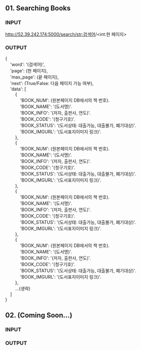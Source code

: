 ## 01. Searching Books
### INPUT
http://52.39.242.174:5000/search/<str:검색어>/<int:현 페이지>

### OUTPUT
{</br>
&nbsp;&nbsp;&nbsp;&nbsp;'word': '(검색어)',</br>
&nbsp;&nbsp;&nbsp;&nbsp;'page': (현 페이지),</br>
&nbsp;&nbsp;&nbsp;&nbsp;'max_page': (끝 페이지),</br>
&nbsp;&nbsp;&nbsp;&nbsp;'next': (True/False: 다음 페이지 가능 여부),</br>
&nbsp;&nbsp;&nbsp;&nbsp;'data': [</br>
&nbsp;&nbsp;&nbsp;&nbsp;&nbsp;&nbsp;&nbsp;&nbsp;{</br>
&nbsp;&nbsp;&nbsp;&nbsp;&nbsp;&nbsp;&nbsp;&nbsp;&nbsp;&nbsp;&nbsp;&nbsp;'BOOK_NUM': (원본페이지 DB에서의 책 번호).</br>
&nbsp;&nbsp;&nbsp;&nbsp;&nbsp;&nbsp;&nbsp;&nbsp;&nbsp;&nbsp;&nbsp;&nbsp;'BOOK_NAME': '(도서명)'.</br>
&nbsp;&nbsp;&nbsp;&nbsp;&nbsp;&nbsp;&nbsp;&nbsp;&nbsp;&nbsp;&nbsp;&nbsp;'BOOK_INFO': '(저자, 출판사, 연도)'.</br>
&nbsp;&nbsp;&nbsp;&nbsp;&nbsp;&nbsp;&nbsp;&nbsp;&nbsp;&nbsp;&nbsp;&nbsp;'BOOK_CODE': '(청구기호)'.</br>
&nbsp;&nbsp;&nbsp;&nbsp;&nbsp;&nbsp;&nbsp;&nbsp;&nbsp;&nbsp;&nbsp;&nbsp;'BOOK_STATUS': '(도서상태: 대출가능, 대출불가, 폐기대상)'.</br>
&nbsp;&nbsp;&nbsp;&nbsp;&nbsp;&nbsp;&nbsp;&nbsp;&nbsp;&nbsp;&nbsp;&nbsp;'BOOK_IMGURL': '(도서표지이미지 링크)'.</br>
&nbsp;&nbsp;&nbsp;&nbsp;&nbsp;&nbsp;&nbsp;&nbsp;},</br>
&nbsp;&nbsp;&nbsp;&nbsp;&nbsp;&nbsp;&nbsp;&nbsp;{</br>
&nbsp;&nbsp;&nbsp;&nbsp;&nbsp;&nbsp;&nbsp;&nbsp;&nbsp;&nbsp;&nbsp;&nbsp;'BOOK_NUM': (원본페이지 DB에서의 책 번호).</br>
&nbsp;&nbsp;&nbsp;&nbsp;&nbsp;&nbsp;&nbsp;&nbsp;&nbsp;&nbsp;&nbsp;&nbsp;'BOOK_NAME': '(도서명)'.</br>
&nbsp;&nbsp;&nbsp;&nbsp;&nbsp;&nbsp;&nbsp;&nbsp;&nbsp;&nbsp;&nbsp;&nbsp;'BOOK_INFO': '(저자, 출판사, 연도)'.</br>
&nbsp;&nbsp;&nbsp;&nbsp;&nbsp;&nbsp;&nbsp;&nbsp;&nbsp;&nbsp;&nbsp;&nbsp;'BOOK_CODE': '(청구기호)'.</br>
&nbsp;&nbsp;&nbsp;&nbsp;&nbsp;&nbsp;&nbsp;&nbsp;&nbsp;&nbsp;&nbsp;&nbsp;'BOOK_STATUS': '(도서상태: 대출가능, 대출불가, 폐기대상)'.</br>
&nbsp;&nbsp;&nbsp;&nbsp;&nbsp;&nbsp;&nbsp;&nbsp;&nbsp;&nbsp;&nbsp;&nbsp;'BOOK_IMGURL': '(도서표지이미지 링크)'.</br>
&nbsp;&nbsp;&nbsp;&nbsp;&nbsp;&nbsp;&nbsp;&nbsp;},</br>
&nbsp;&nbsp;&nbsp;&nbsp;&nbsp;&nbsp;&nbsp;&nbsp;{</br>
&nbsp;&nbsp;&nbsp;&nbsp;&nbsp;&nbsp;&nbsp;&nbsp;&nbsp;&nbsp;&nbsp;&nbsp;'BOOK_NUM': (원본페이지 DB에서의 책 번호).</br>
&nbsp;&nbsp;&nbsp;&nbsp;&nbsp;&nbsp;&nbsp;&nbsp;&nbsp;&nbsp;&nbsp;&nbsp;'BOOK_NAME': '(도서명)'.</br>
&nbsp;&nbsp;&nbsp;&nbsp;&nbsp;&nbsp;&nbsp;&nbsp;&nbsp;&nbsp;&nbsp;&nbsp;'BOOK_INFO': '(저자, 출판사, 연도)'.</br>
&nbsp;&nbsp;&nbsp;&nbsp;&nbsp;&nbsp;&nbsp;&nbsp;&nbsp;&nbsp;&nbsp;&nbsp;'BOOK_CODE': '(청구기호)'.</br>
&nbsp;&nbsp;&nbsp;&nbsp;&nbsp;&nbsp;&nbsp;&nbsp;&nbsp;&nbsp;&nbsp;&nbsp;'BOOK_STATUS': '(도서상태: 대출가능, 대출불가, 폐기대상)'.</br>
&nbsp;&nbsp;&nbsp;&nbsp;&nbsp;&nbsp;&nbsp;&nbsp;&nbsp;&nbsp;&nbsp;&nbsp;'BOOK_IMGURL': '(도서표지이미지 링크)'.</br>
&nbsp;&nbsp;&nbsp;&nbsp;&nbsp;&nbsp;&nbsp;&nbsp;},</br>
&nbsp;&nbsp;&nbsp;&nbsp;&nbsp;&nbsp;&nbsp;&nbsp;{</br>
&nbsp;&nbsp;&nbsp;&nbsp;&nbsp;&nbsp;&nbsp;&nbsp;&nbsp;&nbsp;&nbsp;&nbsp;'BOOK_NUM': (원본페이지 DB에서의 책 번호).</br>
&nbsp;&nbsp;&nbsp;&nbsp;&nbsp;&nbsp;&nbsp;&nbsp;&nbsp;&nbsp;&nbsp;&nbsp;'BOOK_NAME': '(도서명)'.</br>
&nbsp;&nbsp;&nbsp;&nbsp;&nbsp;&nbsp;&nbsp;&nbsp;&nbsp;&nbsp;&nbsp;&nbsp;'BOOK_INFO': '(저자, 출판사, 연도)'.</br>
&nbsp;&nbsp;&nbsp;&nbsp;&nbsp;&nbsp;&nbsp;&nbsp;&nbsp;&nbsp;&nbsp;&nbsp;'BOOK_CODE': '(청구기호)'.</br>
&nbsp;&nbsp;&nbsp;&nbsp;&nbsp;&nbsp;&nbsp;&nbsp;&nbsp;&nbsp;&nbsp;&nbsp;'BOOK_STATUS': '(도서상태: 대출가능, 대출불가, 폐기대상)'.</br>
&nbsp;&nbsp;&nbsp;&nbsp;&nbsp;&nbsp;&nbsp;&nbsp;&nbsp;&nbsp;&nbsp;&nbsp;'BOOK_IMGURL': '(도서표지이미지 링크)'.</br>
&nbsp;&nbsp;&nbsp;&nbsp;&nbsp;&nbsp;&nbsp;&nbsp;},</br>
&nbsp;&nbsp;&nbsp;&nbsp;&nbsp;&nbsp;&nbsp;&nbsp;...(생략)</br>
&nbsp;&nbsp;&nbsp;&nbsp;]</br>
}</br>

## 02. (Coming Soon...)
### INPUT
### OUTPUT
